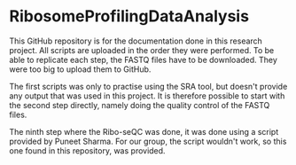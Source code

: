 # RibosomeProfilingDataAnalysis
This GitHub repository is for the documentation done in this research project. All scripts are uploaded in the order they were performed. To be able to replicate each step, the FASTQ files have to be downloaded. They were too big to upload them to GitHub.

The first scripts was only to practise using the SRA tool, but doesn't provide any output that was used in this project. It is therefore possible to start with the second step directly, namely doing the quality control of the FASTQ files.

The ninth step where the Ribo-seQC was done, it was done using a script provided by Puneet Sharma. For our group, the script wouldn't work, so this one found in this repository, was provided.
